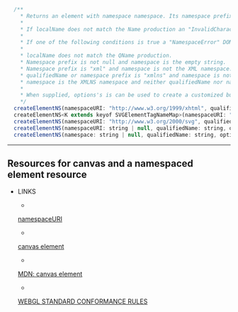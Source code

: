 
```js
  /**
    * Returns an element with namespace namespace. Its namespace prefix will be everything before ":" (U+003E) in qualifiedName or null. Its local name will be everything after ":" (U+003E) in qualifiedName or qualifiedName.
    *
    * If localName does not match the Name production an "InvalidCharacterError" DOMException will be thrown.
    *
    * If one of the following conditions is true a "NamespaceError" DOMException will be thrown:
    *
    * localName does not match the QName production.
    * Namespace prefix is not null and namespace is the empty string.
    * Namespace prefix is "xml" and namespace is not the XML namespace.
    * qualifiedName or namespace prefix is "xmlns" and namespace is not the XMLNS namespace.
    * namespace is the XMLNS namespace and neither qualifiedName nor namespace prefix is "xmlns".
    *
    * When supplied, options's is can be used to create a customized built-in element.
    */
  createElementNS(namespaceURI: "http://www.w3.org/1999/xhtml", qualifiedName: string): HTMLElement;
  createElementNS<K extends keyof SVGElementTagNameMap>(namespaceURI: "http://www.w3.org/2000/svg", qualifiedName: K): SVGElementTagNameMap[K];
  createElementNS(namespaceURI: "http://www.w3.org/2000/svg", qualifiedName: string): SVGElement;
  createElementNS(namespaceURI: string | null, qualifiedName: string, options?: ElementCreationOptions): Element;
  createElementNS(namespace: string | null, qualifiedName: string, options?: string | ElementCreationOptions): Element;

```

---
## Resources for canvas and a namespaced element resource

- LINKS
  * <a rel="noopener noreferrer" href="https://www.w3.org/TR/2004/REC-DOM-Level-3-Core-20040407/glossary.html#dt-namespaceURI">
  namespaceURI
  </a>

  * <a rel="noopener noreferrer" href="https://www.w3schools.com/html/html5_canvas.asp">
  canvas element
  </a>

  * <a rel="noopener noreferrer" href="https://developer.mozilla.org/en-US/docs/Web/HTML/Element/canvas">
  MDN: canvas element
  </a>
  
  * <a rel="noopener noreferrer" href="https://www.khronos.org/registry/webgl/sdk/tests/CONFORMANCE_RULES.txt">
  WEBGL STANDARD CONFORMANCE RULES
  </a>







